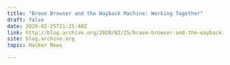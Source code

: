 ```yaml
---
title: "Brave Browser and the Wayback Machine: Working Together"
draft: false
date: 2020-02-25T21:25:48Z
link: http://blog.archive.org/2020/02/25/brave-browser-and-the-wayback-machine-working-together-to-help-make-the-web-more-useful-and-reliable/?utm_medium=RSS&utm_source=hune
site: blog.archive.org
topic: Hacker News  

---
```

